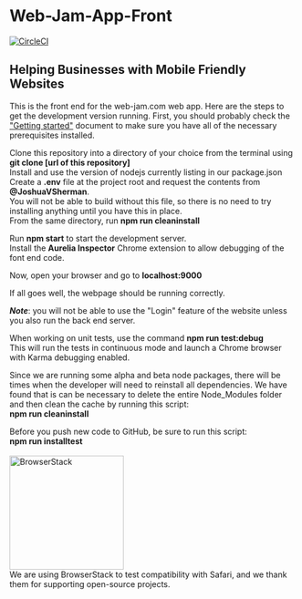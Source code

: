 # Web-Jam-App-Front
[![CircleCI](https://circleci.com/gh/Web-Jam-Salem/Web-Jam-App-Front.svg?style=svg)](https://circleci.com/gh/Web-Jam-Salem/Web-Jam-App-Front)

## Helping Businesses with Mobile Friendly Websites

This is the front end for the web-jam.com web app. Here are the steps to get the development version running. First, you should probably check the <a href="https://docs.google.com/document/d/1_QDDbqmBrJuGqBoib59fmgYtls03dAXXuLqRR5roPO4/edit">"Getting started"</a> document to make sure you have all of the necessary prerequisites installed.

Clone this repository into a directory of your choice from the terminal using <b>git clone [url of this repository]</b><br>
Install and use the version of nodejs currently listing in our package.json<br>
Create a <b>.env</b> file at the project root and request the contents from <b>@JoshuaVSherman</b>.<br>You will not be able to build without this file, so there is no need to try installing anything until you have this in place.<br>
From the same directory, run <b>npm run cleaninstall</b><br>

Run <b>npm start</b> to start the development server.<br>
Install the <b>Aurelia Inspector</b> Chrome extension to allow debugging of the font end code.

Now, open your browser and go to <b>localhost:9000</b>

If all goes well, the webpage should be running correctly.

<b><i>Note</b></i>:  you will not be able to use the "Login" feature of the website unless you also run the back end server.

When working on unit tests, use the command <b>npm run test:debug</b><br>
This will run the tests in continuous mode and launch a Chrome browser with Karma debugging enabled.

Since we are running some alpha and beta node packages, there will be times when the developer will need to reinstall all dependencies.
We have found that is can be necessary to delete the entire Node_Modules folder and then clean the cache by running this script:<br>
<b>npm run cleaninstall</b>

Before you push new code to GitHub, be sure to run this script:<br>
<b>npm run installtest</b>
<br><br>
<a href="https://www.browserstack.com"><img src="https://d3but80xmlhqzj.cloudfront.net/production/images/static/header/header-logo.svg" alt="BrowserStack" width="200px"/></a>
<br>We are using BrowserStack to test compatibility with Safari, and we thank them for supporting open-source projects.
